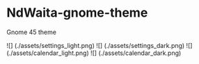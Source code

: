# NdWaita-gnome-theme
Gnome 45 theme

![] (./assets/settings_light.png)
![] (./assets/settings_dark.png)
![] (./assets/calendar_light.png)
![] (./assets/calendar_dark.png)
